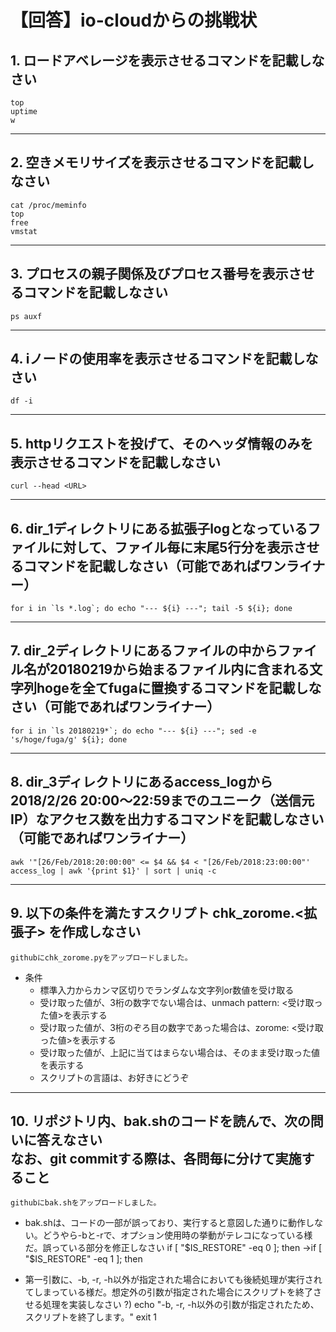 ﻿# 【回答】io-cloudからの挑戦状

## 1. ロードアベレージを表示させるコマンドを記載しなさい
    top
    uptime
    w
---

## 2. 空きメモリサイズを表示させるコマンドを記載しなさい
    cat /proc/meminfo
    top
    free
    vmstat
---

## 3. プロセスの親子関係及びプロセス番号を表示させるコマンドを記載しなさい
    ps auxf
---

## 4. iノードの使用率を表示させるコマンドを記載しなさい
    df -i
---

## 5. httpリクエストを投げて、そのヘッダ情報のみを表示させるコマンドを記載しなさい
    curl --head <URL>
---

## 6. dir_1ディレクトリにある拡張子logとなっているファイルに対して、ファイル毎に末尾5行分を表示させるコマンドを記載しなさい（可能であればワンライナー）
    for i in `ls *.log`; do echo "--- ${i} ---"; tail -5 ${i}; done
---

## 7. dir_2ディレクトリにあるファイルの中からファイル名が20180219から始まるファイル内に含まれる文字列hogeを全てfugaに置換するコマンドを記載しなさい（可能であればワンライナー）
    for i in `ls 20180219*`; do echo "--- ${i} ---"; sed -e 's/hoge/fuga/g' ${i}; done
---

## 8. dir_3ディレクトリにあるaccess_logから2018/2/26 20:00～22:59までのユニーク（送信元IP）なアクセス数を出力するコマンドを記載しなさい（可能であればワンライナー）
    awk '"[26/Feb/2018:20:00:00" <= $4 && $4 < "[26/Feb/2018:23:00:00"' access_log | awk '{print $1}' | sort | uniq -c
---

## 9. 以下の条件を満たすスクリプト chk_zorome.<拡張子> を作成しなさい
    githubにchk_zorome.pyをアップロードしました。
- 条件
    - 標準入力からカンマ区切りでランダムな文字列or数値を受け取る
    - 受け取った値が、3桁の数字でない場合は、unmach pattern: <受け取った値>を表示する
    - 受け取った値が、3桁のぞろ目の数字であった場合は、zorome: <受け取った値>を表示する
    - 受け取った値が、上記に当てはまらない場合は、そのまま受け取った値を表示する
    - スクリプトの言語は、お好きにどうぞ
---

## 10. リポジトリ内、bak.shのコードを読んで、次の問いに答えなさい<br>なお、git commitする際は、各問毎に分けて実施すること
    githubにbak.shをアップロードしました。
- bak.shは、コードの一部が誤っており、実行すると意図した通りに動作しない。どうやら-bと-rで、オプション使用時の挙動がテレコになっている様だ。誤っている部分を修正しなさい
    if [ "$IS_RESTORE" -eq 0 ]; then
    →if [ "$IS_RESTORE" -eq 1 ]; then

- 第一引数に、-b, -r, -h以外が指定された場合においても後続処理が実行されてしまっている様だ。想定外の引数が指定された場合にスクリプトを終了させる処理を実装しなさい
        ?)
          echo "-b, -r, -h以外の引数が指定されたため、スクリプトを終了します。"
          exit 1